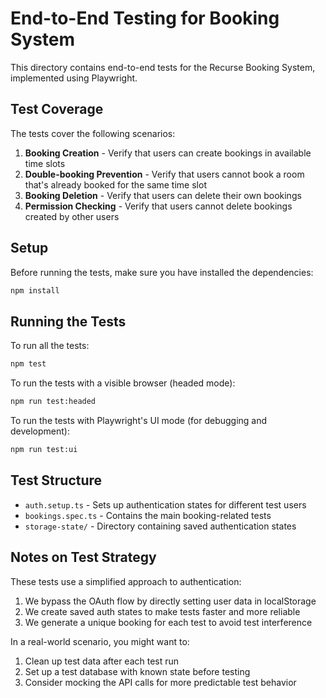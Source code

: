 # End-to-End Testing for Booking System

This directory contains end-to-end tests for the Recurse Booking System, implemented using Playwright.

## Test Coverage

The tests cover the following scenarios:

1. **Booking Creation** - Verify that users can create bookings in available time slots
2. **Double-booking Prevention** - Verify that users cannot book a room that's already booked for the same time slot
3. **Booking Deletion** - Verify that users can delete their own bookings
4. **Permission Checking** - Verify that users cannot delete bookings created by other users

## Setup

Before running the tests, make sure you have installed the dependencies:

```bash
npm install
```

## Running the Tests

To run all the tests:

```bash
npm test
```

To run the tests with a visible browser (headed mode):

```bash
npm run test:headed
```

To run the tests with Playwright's UI mode (for debugging and development):

```bash
npm run test:ui
```

## Test Structure

- `auth.setup.ts` - Sets up authentication states for different test users
- `bookings.spec.ts` - Contains the main booking-related tests
- `storage-state/` - Directory containing saved authentication states

## Notes on Test Strategy

These tests use a simplified approach to authentication:

1. We bypass the OAuth flow by directly setting user data in localStorage
2. We create saved auth states to make tests faster and more reliable
3. We generate a unique booking for each test to avoid test interference

In a real-world scenario, you might want to:

1. Clean up test data after each test run
2. Set up a test database with known state before testing
3. Consider mocking the API calls for more predictable test behavior